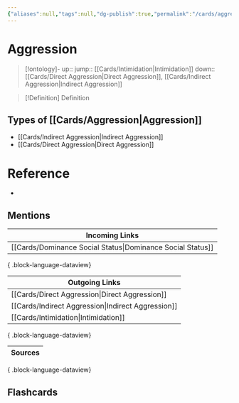 ```yaml
---
{"aliases":null,"tags":null,"dg-publish":true,"permalink":"/cards/aggression/","dgPassFrontmatter":true}
---
```


# Aggression

> [!ontology]-
> up:: 
> jump:: [[Cards/Intimidation\|Intimidation]]
> down:: [[Cards/Direct Aggression\|Direct Aggression]], [[Cards/Indirect Aggression\|Indirect Aggression]]

> [!Definition] Definition

## Types of [[Cards/Aggression\|Aggression]]

- [[Cards/Indirect Aggression\|Indirect Aggression]]
- [[Cards/Direct Aggression\|Direct Aggression]]

# Reference

- 

## Mentions

| Incoming Links                                                |
| ------------------------------------------------------------- |
| [[Cards/Dominance Social Status\|Dominance Social Status]] |

{ .block-language-dataview}

| Outgoing Links                                        |
| ----------------------------------------------------- |
| [[Cards/Direct Aggression\|Direct Aggression]]     |
| [[Cards/Indirect Aggression\|Indirect Aggression]] |
| [[Cards/Intimidation\|Intimidation]]               |

{ .block-language-dataview}

| Sources |
| ------- |

{ .block-language-dataview}

## Flashcards